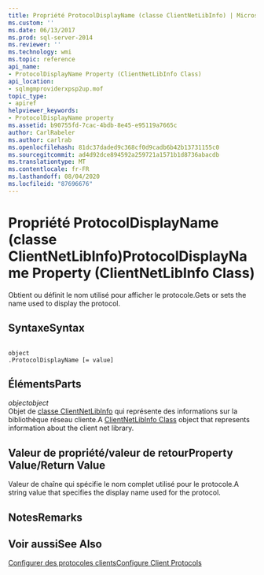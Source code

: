```yaml
---
title: Propriété ProtocolDisplayName (classe ClientNetLibInfo) | Microsoft Docs
ms.custom: ''
ms.date: 06/13/2017
ms.prod: sql-server-2014
ms.reviewer: ''
ms.technology: wmi
ms.topic: reference
api_name:
- ProtocolDisplayName Property (ClientNetLibInfo Class)
api_location:
- sqlmgmproviderxpsp2up.mof
topic_type:
- apiref
helpviewer_keywords:
- ProtocolDisplayName property
ms.assetid: b90755fd-7cac-4bdb-8e45-e95119a7665c
author: CarlRabeler
ms.author: carlrab
ms.openlocfilehash: 81dc37daded9c368cf0d9cadb6b42b13731155c0
ms.sourcegitcommit: ad4d92dce894592a259721a1571b1d8736abacdb
ms.translationtype: MT
ms.contentlocale: fr-FR
ms.lasthandoff: 08/04/2020
ms.locfileid: "87696676"
---
```

# <a name="protocoldisplayname-property-clientnetlibinfo-class"></a><span data-ttu-id="3bc1f-102">Propriété ProtocolDisplayName (classe ClientNetLibInfo)</span><span class="sxs-lookup"><span data-stu-id="3bc1f-102">ProtocolDisplayName Property (ClientNetLibInfo Class)</span></span>
  <span data-ttu-id="3bc1f-103">Obtient ou définit le nom utilisé pour afficher le protocole.</span><span class="sxs-lookup"><span data-stu-id="3bc1f-103">Gets or sets the name used to display the protocol.</span></span>  
  
## <a name="syntax"></a><span data-ttu-id="3bc1f-104">Syntaxe</span><span class="sxs-lookup"><span data-stu-id="3bc1f-104">Syntax</span></span>  
  
```  
  
object  
.ProtocolDisplayName [= value]  
```  
  
## <a name="parts"></a><span data-ttu-id="3bc1f-105">Éléments</span><span class="sxs-lookup"><span data-stu-id="3bc1f-105">Parts</span></span>  
 <span data-ttu-id="3bc1f-106">*object*</span><span class="sxs-lookup"><span data-stu-id="3bc1f-106">*object*</span></span>  
 <span data-ttu-id="3bc1f-107">Objet de [classe ClientNetLibInfo](clientnetlibinfo-class.md) qui représente des informations sur la bibliothèque réseau cliente.</span><span class="sxs-lookup"><span data-stu-id="3bc1f-107">A [ClientNetLibInfo Class](clientnetlibinfo-class.md) object that represents information about the client net library.</span></span>  
  
## <a name="property-valuereturn-value"></a><span data-ttu-id="3bc1f-108">Valeur de propriété/valeur de retour</span><span class="sxs-lookup"><span data-stu-id="3bc1f-108">Property Value/Return Value</span></span>  
 <span data-ttu-id="3bc1f-109">Valeur de chaîne qui spécifie le nom complet utilisé pour le protocole.</span><span class="sxs-lookup"><span data-stu-id="3bc1f-109">A string value that specifies the display name used for the protocol.</span></span>  
  
## <a name="remarks"></a><span data-ttu-id="3bc1f-110">Notes</span><span class="sxs-lookup"><span data-stu-id="3bc1f-110">Remarks</span></span>  
  
## <a name="see-also"></a><span data-ttu-id="3bc1f-111">Voir aussi</span><span class="sxs-lookup"><span data-stu-id="3bc1f-111">See Also</span></span>  
 [<span data-ttu-id="3bc1f-112">Configurer des protocoles clients</span><span class="sxs-lookup"><span data-stu-id="3bc1f-112">Configure Client Protocols</span></span>](https://technet.microsoft.com/library/ms181035.aspx)  
  
  
